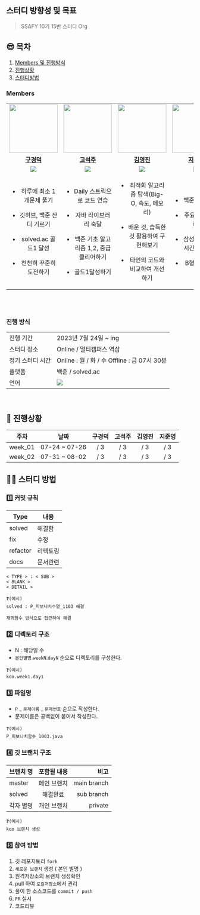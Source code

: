 
## 스터디 방향성 및 목표
> SSAFY 10기 15반 스터디 Org

## 😎 목차
1. [Members 및 진행방식](#Members)
2. [진행상황](#진행상황)
3. [스터디방법](#스터디-방법)

### Members

<table>
 <tr>
    <td align="center"><a href="https://github.com/rnrudejr9"><img src="https://avatars.githubusercontent.com/rnrudejr9" width="130px;" alt=""></a></td>
    <td align="center"><a href="https://github.com/SeokJuGo"><img src="https://avatars.githubusercontent.com/SeokJuGo" width="130px;" alt=""></a></td>
    <td align="center"><a href="https://github.com/JunJI97"><img src="https://avatars.githubusercontent.com/y0ungKim" width="130px;" alt=""></a></td>
    <td align="center"><a href="https://github.com/JunJI97"><img src="https://avatars.githubusercontent.com/JunJI97" width="130px;" alt=""></a></td>
  </tr>
  <tr>
    <td align="center"><a href="https://github.com/rnrudejr9"><b>구경덕</b></a></td>
    <td align="center"><a href="https://github.com/SeokJuGo"><b>고석주</b></a></td>
    <td align="center"><a href="https://github.com/y0ungKim"><b>김영진</b></a></td>
    <td align="center"><a href="https://github.com/JunJI97"><b>지준영</b></a></td>
  </tr>
  <tr> 
    <td align="center"><img src="https://img.shields.io/badge/Java-007396.svg?&style=for-the-badge&logo=Java&logoColor=white"></td>
    <td align="center"><img src="https://img.shields.io/badge/Java-007396?style=for-the-badge&logo=java&logoColor=white"><br/></td>
    <td align="center"><img src="https://img.shields.io/badge/Java-007396?style=for-the-badge&logo=java&logoColor=white"><br/></td>
    <td align="center"><img src="https://img.shields.io/badge/Java-007396?style=for-the-badge&logo=java&logoColor=white"><br/></td>
  </tr> 
    <tr> 
    <td align="center">
	    <ul><li>하루에 최소 1개문제 풀기</li></ul>
	    <ul><li>깃허브, 백준 잔디 기르기</li></ul>
	    <ul><li>solved.ac 골드1 달성</li></ul>
	    <ul><li>천천히 꾸준히 도전하기</li></ul>
	</td>
    <td align="center">
	    <ul><li>Daily 스트릭으로 코드 연습</li></ul>
	    <ul><li>자바 라이브러리 숙달</li></ul>
	    <ul><li>백준 기초 알고리즘 1,2, 중급 클리어하기</li></ul>
	    <ul><li>골드1달성하기</li></ul>
    </td>
    <td align="center">
	    <ul><li>최적화 알고리즘 탐색(Big-O, 속도, 메모리)</li></ul>
	    <ul><li>배운 것, 습득한 것 활용하여 구현해보기</li></ul>
	    <ul><li>타인의 코드와 비교하여 개선하기</li></ul>
    </td>
    <td align="center">
	    <ul><li> 백준 골드 입성</li></ul>
	    <ul><li> 주요 라이브러리 적응</li></ul>
	    <ul><li> 삼성 기출 풀이시간 단축(3h)</li></ul>
	    <ul><li> B형 도전하기</li></ul>
    </td>
  </tr> 
</table>

<br>
<br>

###  진행 방식
<table>
  <tr>
    <td>진행 기간</td>
    <td>2023년 7월 24일 ~ ing </td>
  </tr>
  <tr>
    <td>스터디 장소</td>
    <td>Online / 멀티캠퍼스 역삼</td>
  </tr>
  <tr>
    <td>정기 스터디 시간</td>
    <td>Online : 월 / 화 / 수 Offline : 금 07시 30분</td>
  </tr>
  <tr>
    <td>플랫폼</td>
    <td>백준 / solved.ac</td>
  </tr>
  <tr>
    <td>언어</td>
    <td><img src="https://img.shields.io/badge/Java-007396.svg?&style=for-the-badge&logo=Java&logoColor=white"> 
  </tr>
</table>

<br/>

## 🎨 진행상황

|   주차    |      날짜       | 구경덕 | 고석주 | 김영진 | 지준영 | 
|:-------:|:-------------:|:-------:|:---------:|:--------:|:------------:|
| week_01 | 07-24 ~ 07-26 |    / 3    |     / 3     |    / 3     |      / 3      |
| week_02 | 07-31 ~ 08-02 |    / 3    |     / 3     |    / 3     |      / 3      |



## 💁‍♂️ 스터디 방법

### 1️⃣ 커밋 규칙

| Type | 내용 |
|--|--|
| solved | 해결함 |
| fix | 수정 |
| refactor | 리펙토링 |
| docs | 문서관련 |

```
< TYPE > : < SUB >
< BLANK >
< DETAIL > 
```
```
❓(예시)
solved : P_피보나치수열_1103 해결

재귀함수 방식으로 접근하여 해결
```

### 2️⃣ 디렉토리 구조

* N : 해당일 수
* `본인별명`.`weekN`.`dayN` 순으로 디렉토리를 구성한다.

```
❓(예시)
koo.week1.day1
```

### 3️⃣ 파일명

* `P` _ `문제이름` _	`문제번호`  순으로 작성한다.
* 문제이름은 공백없이 붙여서 작성한다.
 ```
❓(예시) 
P_피보나치함수_1003.java
```

### 4️⃣ 깃 브랜치 구조

| 브랜치 명 | 포함될 내용 | 비고 |
|:----------|:----------:|----------:|
| master | 메인 브랜치 | main branch |
| solved | 해결완료 | sub branch |
| 각자 별명 | 개인 브랜치 | private | 

```
❓(예시) 
koo 브랜치 생성
```

### 5️⃣ 참여 방법
1. 깃 레포지토리 `fork`
2. `새로운 브랜치` 생성 ( 본인 별명 )
3. 원격저장소의 브랜치 생성확인
4. pull 하여 `로컬저장소`에서 관리
5. 풀이 한 소스코드를 `commit / push`
6. `PR` 실시
7. 코드리뷰
